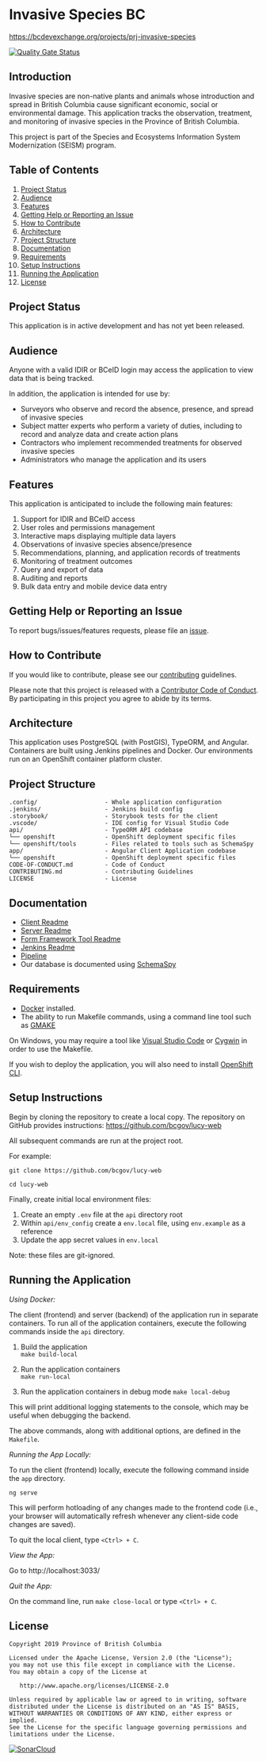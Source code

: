 # Invasive Species BC

https://bcdevexchange.org/projects/prj-invasive-species

[![Quality Gate Status](https://sonarcloud.io/api/project_badges/measure?project=bcgov_lucy-web&metric=alert_status)](https://sonarcloud.io/dashboard?id=bcgov_lucy-web)

## Introduction

Invasive species are non-native plants and animals whose introduction and spread in British Columbia cause significant economic, social or environmental damage. This application tracks the observation, treatment, and monitoring of invasive species in the Province of British Columbia.

This project is part of the Species and Ecosystems Information System Modernization (SEISM) program.

## Table of Contents

1. [Project Status](#project-status)
1. [Audience](#audience)
1. [Features](#features)
1. [Getting Help or Reporting an Issue](#getting-help-or-reporting-an-issue)
1. [How to Contribute](#how-to-contribute)
1. [Architecture](#architecture)
1. [Project Structure](#project-structure)
1. [Documentation](#documentation)
1. [Requirements](#requirements)
1. [Setup Instructions](#setup-instructions)
1. [Running the Application](#running-the-application)
1. [License](#license)

## Project Status

This application is in active development and has not yet been released.

## Audience

Anyone with a valid IDIR or BCeID login may access the application to view data that is being tracked.

In addition, the application is intended for use by:

* Surveyors who observe and record the absence, presence, and spread of invasive species
* Subject matter experts who perform a variety of duties, including to record and analyze data and create action plans
* Contractors who implement recommended treatments for observed invasive species
* Administrators who manage the application and its users

## Features

This application is anticipated to include the following main features:

1. Support for IDIR and BCeID access
1. User roles and permissions management
1. Interactive maps displaying multiple data layers
1. Observations of invasive species absence/presence
1. Recommendations, planning, and application records of treatments
1. Monitoring of treatment outcomes
1. Query and export of data
1. Auditing and reports
1. Bulk data entry and mobile device data entry

## Getting Help or Reporting an Issue

To report bugs/issues/features requests, please file an [issue](https://github.com/bcgov/lucy-web/issues).

## How to Contribute

If you would like to contribute, please see our [contributing](CONTRIBUTING.md) guidelines.

Please note that this project is released with a [Contributor Code of Conduct](CODE-OF-CONDUCT.md). By participating in this project you agree to abide by its terms.

## Architecture

This application uses PostgreSQL (with PostGIS), TypeORM, and Angular. Containers are built using Jenkins pipelines and Docker. Our environments run on an OpenShift container platform cluster.

## Project Structure

    .config/                   - Whole application configuration
    .jenkins/                  - Jenkins build config
    .storybook/                - Storybook tests for the client
    .vscode/                   - IDE config for Visual Studio Code
    api/                       - TypeORM API codebase
    └── openshift              - OpenShift deployment specific files
    └── openshift/tools        - Files related to tools such as SchemaSpy
    app/                       - Angular Client Application codebase
    └── openshift              - OpenShift deployment specific files
    CODE-OF-CONDUCT.md         - Code of Conduct
    CONTRIBUTING.md            - Contributing Guidelines
    LICENSE                    - License

## Documentation

* [Client Readme](app/README.md)
* [Server Readme](api/README.md)
* [Form Framework Tool Readme](FormFrameworkREADME.md)
* [Jenkins Readme](.jenkins/README.md)
* [Pipeline](PIPELINE.md)
* Our database is documented using [SchemaSpy](http://schemaspy.org/)

## Requirements

* [Docker](https://store.docker.com/search?type=edition&offering=community) installed.
* The ability to run Makefile commands, using a command line tool such as [GMAKE](https://www.gnu.org/software/make/)

On Windows, you may require a tool like [Visual Studio Code](https://code.visualstudio.com/) or [Cygwin](http://www.cygwin.com/) in order to use the Makefile.

If you wish to deploy the application, you will also need to install [OpenShift CLI](https://docs.openshift.com/container-platform/3.7/cli_reference/get_started_cli.html).

## Setup Instructions

Begin by cloning the repository to create a local copy. The repository on GitHub provides instructions: https://github.com/bcgov/lucy-web

All subsequent commands are run at the project root.

For example:

`git clone https://github.com/bcgov/lucy-web`

`cd lucy-web`

Finally, create initial local environment files:

1. Create an empty `.env` file at the `api` directory root
1. Within `api/env_config` create a `env.local` file, using `env.example` as a reference
1. Update the app secret values in `env.local`

Note: these files are git-ignored.

## Running the Application

*Using Docker:*

The client (frontend) and server (backend) of the application run in separate containers. To run all of the application containers, execute the following commands inside the `api` directory.

1. Build the application  
`make build-local`

2. Run the application containers  
`make run-local`

3. Run the application containers in debug mode
`make local-debug`

This will print additional logging statements to the console, which may be useful when debugging the backend.

The above commands, along with additional options, are defined in the `Makefile`.

*Running the App Locally:*

To run the client (frontend) locally, execute the following command inside the `app` directory.

`ng serve`

This will perform hotloading of any changes made to the frontend code (i.e., your browser will automatically refresh whenever any client-side code changes are saved).

To quit the local client, type `<Ctrl> + C`.

*View the App:*

Go to http://localhost:3033/

*Quit the App:*

On the command line, run `make close-local` or type `<Ctrl> + C`.

## License

    Copyright 2019 Province of British Columbia

    Licensed under the Apache License, Version 2.0 (the "License");
    you may not use this file except in compliance with the License.
    You may obtain a copy of the License at

       http://www.apache.org/licenses/LICENSE-2.0

    Unless required by applicable law or agreed to in writing, software
    distributed under the License is distributed on an "AS IS" BASIS,
    WITHOUT WARRANTIES OR CONDITIONS OF ANY KIND, either express or implied.
    See the License for the specific language governing permissions and
    limitations under the License.

[![SonarCloud](https://sonarcloud.io/images/project_badges/sonarcloud-white.svg)](https://sonarcloud.io/dashboard?id=bcgov_ppr)